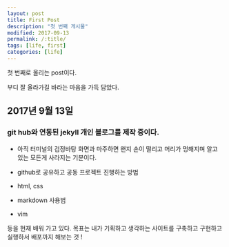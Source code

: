 ```yaml
---
layout: post
title: First Post
description: "첫 번째 게시물"
modified: 2017-09-13
permalink: /:title/
tags: [life, first]
categories: [life]
---
```


첫 번째로 올리는 post이다. 

부디 잘 올라가길 바라는 마음을 가득 담았다. 


## 2017년 9월 13일 

### **git hub**와 연동된 **jekyll** 개인 블로그를 제작 중이다. 

- 아직 터미널의 검정바탕 화면과 마주하면 왠지 손이 떨리고 머리가 멍해지며 알고 있는 모든게 사라지는 기분이다. 

- github로 공유하고 공동 프로젝트 진행하는 방법 

- html, css

- markdown 사용법

- vim 

등을 현재 배워 가고 있다. 목표는 내가 기획하고 생각하는 사이트를 구축하고 구현하고 실행하서 배포까지 해보는 것 ! 




